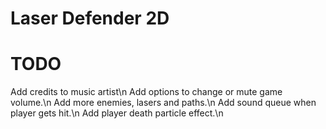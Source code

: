 # Laser Defender 2D

# TODO

Add credits to music artist\n
Add options to change or mute game volume.\n
Add more enemies, lasers and paths.\n
Add sound queue when player gets hit.\n
Add player death particle effect.\n
